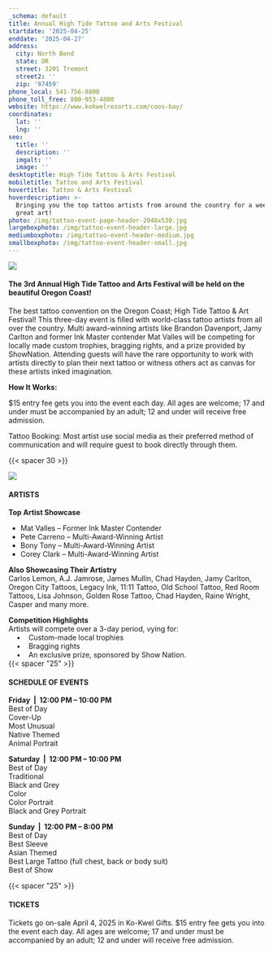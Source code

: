 ```yaml
---
_schema: default
title: Annual High Tide Tattoo and Arts Festival
startdate: '2025-04-25'
enddate: '2025-04-27'
address:
  city: North Bend
  state: OR
  street: 3201 Tremont
  street2: ''
  zip: '97459'
phone_local: 541-756-8800
phone_toll_free: 800-953-4800
website: https://www.kokwelresorts.com/coos-bay/
coordinates:
  lat: ''
  lng: ''
seo:
  title: ''
  description: ''
  imgalt: ''
  image: ''
desktoptitle: High Tide Tattoo & Arts Festival
mobiletitle: Tattoo and Arts Festival
hovertitle: Tattoo & Arts Festival
hoverdescription: >-
  Bringing you the top tattoo artists from around the country for a weekend of
  great art!
photo: /img/tattoo-event-page-header-2048x530.jpg
largeboxphoto: /img/tattoo-event-header-large.jpg
mediumboxphoto: /img/tattoo-event-header-medium.jpg
smallboxphoto: /img/tattoo-event-header-small.jpg
---
```

![](/img/tattoo-artist-header-695x322.jpg)

#### The 3rd Annual High Tide Tattoo and Arts Festival will be held on the beautiful Oregon Coast!

The best tattoo convention on the Oregon Coast; High Tide Tattoo & Art Festival! This three-day event is filled with world-class tattoo artists from all over the country. Multi award-winning artists like Brandon Davenport, Jamy Carlton and former Ink Master contender Mat Valles will be competing for locally made custom trophies, bragging rights, and a prize provided by ShowNation. Attending guests will have the rare opportunity to work with artists directly to plan their next tattoo or witness others act as canvas for these artists inked imagination.

**How It Works:**

$15 entry fee gets you into the event each day. All ages are welcome; 17 and under must be accompanied by an adult; 12 and under will receive free admission.

Tattoo Booking: Most artist use social media as their preferred method of communication and will require guest to book directly through them.

{{< spacer 30 >}}

![](/img/high-tide-1.jpg)

#### ARTISTS

**Top Artist Showcase**

* Mat Valles – Former Ink Master Contender
* Pete Carreno – Multi-Award-Winning Artist
* Bony Tony – Multi-Award-Winning Artist
* Corey Clark – Multi-Award-Winning Artist

**Also Showcasing Their Artistry**<br>Carlos Lemon, A.J. Jamrose, James Mullin, Chad Hayden, Jamy Carlton, Oregon City Tattoos, Legacy Ink, 11:11 Tattoo, Old School Tattoo, Red Room Tattoos, Lisa Johnson, Golden Rose Tattoo, Chad Hayden, Raine Wright, Casper and many more.

**Competition Highlights**<br>Artists will compete over a 3-day period, vying for:<br>&nbsp;&nbsp; &nbsp;• &nbsp; &nbsp;Custom-made local trophies<br>&nbsp;&nbsp; &nbsp;• &nbsp; &nbsp;Bragging rights<br>&nbsp;&nbsp; &nbsp;• &nbsp; &nbsp;An exclusive prize, sponsored by Show Nation.<br>{{< spacer "25" >}}

#### SCHEDULE OF EVENTS

**Friday&nbsp; \|&nbsp; 12:00 PM – 10:00 PM**<br>Best of Day<br>Cover-Up<br>Most Unusual<br>Native Themed<br>Animal Portrait

**Saturday&nbsp; \|&nbsp; 12:00 PM – 10:00 PM**<br>Best of Day<br>Traditional<br>Black and Grey<br>Color<br>Color Portrait<br>Black and Grey Portrait

**Sunday&nbsp; \|&nbsp; 12:00 PM – 8:00 PM**<br>Best of Day<br>Best Sleeve<br>Asian Themed<br>Best Large Tattoo (full chest, back or body suit)<br>Best of Show

{{< spacer "25" >}}

#### TICKETS

Tickets go on-sale April 4, 2025 in Ko-Kwel Gifts. $15 entry fee gets you into the event each day. All ages are welcome; 17 and under must be accompanied by an adult; 12 and under will receive free admission.